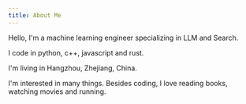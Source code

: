```yaml
---
title: About Me
---
```


Hello, I'm a machine learning engineer specializing in LLM and Search.

I code in python, c++, javascript and rust.

I'm living in Hangzhou, Zhejiang, China.

I'm interested in many things. Besides coding, I love reading
    books, watching movies and running.
